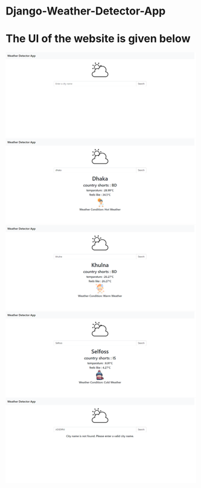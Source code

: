 # Django-Weather-Detector-App
<h1>The UI of the website is given below</h1>
<img src="weatherdetector/SS/0.png">
<img src="weatherdetector/SS/1.png">
<img src="weatherdetector/SS/2.png">
<img src="weatherdetector/SS/3.png">
<img src="weatherdetector/SS/4.png">

